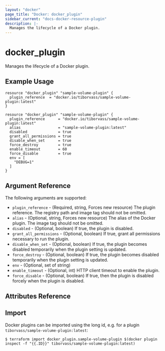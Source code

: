 ```yaml
---
layout: "docker"
page_title: "Docker: docker_plugin"
sidebar_current: "docs-docker-resource-plugin"
description: |-
  Manages the lifecycle of a Docker plugin.
---
```


# docker\_plugin

Manages the lifecycle of a Docker plugin.

## Example Usage

```hcl
resource "docker_plugin" "sample-volume-plugin" {
  plugin_reference  = "docker.io/tiborvass/sample-volume-plugin:latest"
}
```

```hcl
resource "docker_plugin" "sample-volume-plugin" {
  plugin_reference      = "docker.io/tiborvass/sample-volume-plugin:latest"
  alias                 = "sample-volume-plugin:latest"
  disabled              = true
  grant_all_permissions = true
  disable_when_set      = true
  force_destroy         = true
  enable_timeout        = 60
  force_disable         = true
  env = [
    "DEBUG=1"
  ]
}
```

## Argument Reference

The following arguments are supported:

* `plugin_reference` - (Required, string, Forces new resource) The plugin reference. The registry path and image tag should not be omitted.
* `alias` - (Optional, string, Forces new resource) The alias of the Docker plugin. The image tag should not be omitted.
* `disabled` - (Optional, boolean) If true, the plugin is disabled.
* `grant_all_permissions` - (Optional, boolean) If true, grant all permissions necessary to run the plugin.
* `disable_when_set` - (Optional, boolean) If true, the plugin becomes disabled temporarily when the plugin setting is updated.
* `force_destroy` - (Optional, boolean) If true, the plugin becomes disabled temporarily when the plugin setting is updated.
* `env` - (Optional, set of string)
* `enable_timeout` - (Optional, int) HTTP client timeout to enable the plugin.
* `force_disable` - (Optional, boolean) If true, then the plugin is disabled forcely when the plugin is disabled.

## Attributes Reference

## Import

Docker plugins can be imported using the long id, e.g. for a plugin `tiborvass/sample-volume-plugin:latest`:

```
$ terraform import docker_plugin.sample-volume-plugin $(docker plugin inspect -f "{{.ID}}" tiborvass/sample-volume-plugin:latest)
```
